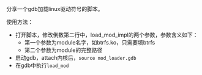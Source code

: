 分享一个gdb加载linux驱动符号的脚本。

使用方法：

- 打开脚本，修改倒数第二行中，load_mod_impl的两个参数，参数含义如下：
  - 第一个参数为module名字，如btrfs.ko，只需要填btrfs
  - 第二个参数为module的完整路径
- 启动gdb，attach内核后，`source mod_loader.gdb`
- 在gdb中执行`load_mod`

